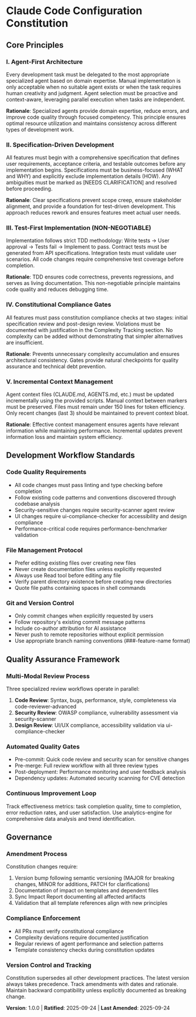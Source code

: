 <!--
Sync Impact Report:
Version: 1.0.0 (initial constitution)
Modified principles: N/A (initial creation)
Added sections: All core principles and governance
Removed sections: N/A
Templates requiring updates:
  ✅ plan-template.md - Constitution Check section aligns with principles
  ✅ spec-template.md - Requirements align with agent-driven development
  ✅ tasks-template.md - Task ordering follows TDD and dependency principles
Follow-up TODOs: None
-->

# Claude Code Configuration Constitution

## Core Principles

### I. Agent-First Architecture
Every development task must be delegated to the most appropriate specialized agent based on domain expertise. Manual implementation is only acceptable when no suitable agent exists or when the task requires human creativity and judgment. Agent selection must be proactive and context-aware, leveraging parallel execution when tasks are independent.

**Rationale**: Specialized agents provide domain expertise, reduce errors, and improve code quality through focused competency. This principle ensures optimal resource utilization and maintains consistency across different types of development work.

### II. Specification-Driven Development
All features must begin with a comprehensive specification that defines user requirements, acceptance criteria, and testable outcomes before any implementation begins. Specifications must be business-focused (WHAT and WHY) and explicitly exclude implementation details (HOW). Any ambiguities must be marked as [NEEDS CLARIFICATION] and resolved before proceeding.

**Rationale**: Clear specifications prevent scope creep, ensure stakeholder alignment, and provide a foundation for test-driven development. This approach reduces rework and ensures features meet actual user needs.

### III. Test-First Implementation (NON-NEGOTIABLE)
Implementation follows strict TDD methodology: Write tests → User approval → Tests fail → Implement to pass. Contract tests must be generated from API specifications. Integration tests must validate user scenarios. All code changes require comprehensive test coverage before completion.

**Rationale**: TDD ensures code correctness, prevents regressions, and serves as living documentation. This non-negotiable principle maintains code quality and reduces debugging time.

### IV. Constitutional Compliance Gates
All features must pass constitution compliance checks at two stages: initial specification review and post-design review. Violations must be documented with justification in the Complexity Tracking section. No complexity can be added without demonstrating that simpler alternatives are insufficient.

**Rationale**: Prevents unnecessary complexity accumulation and ensures architectural consistency. Gates provide natural checkpoints for quality assurance and technical debt prevention.

### V. Incremental Context Management
Agent context files (CLAUDE.md, AGENTS.md, etc.) must be updated incrementally using the provided scripts. Manual context between markers must be preserved. Files must remain under 150 lines for token efficiency. Only recent changes (last 3) should be maintained to prevent context bloat.

**Rationale**: Effective context management ensures agents have relevant information while maintaining performance. Incremental updates prevent information loss and maintain system efficiency.

## Development Workflow Standards

### Code Quality Requirements
- All code changes must pass linting and type checking before completion
- Follow existing code patterns and conventions discovered through codebase analysis
- Security-sensitive changes require security-scanner agent review
- UI changes require ui-compliance-checker for accessibility and design compliance
- Performance-critical code requires performance-benchmarker validation

### File Management Protocol
- Prefer editing existing files over creating new files
- Never create documentation files unless explicitly requested
- Always use Read tool before editing any file
- Verify parent directory existence before creating new directories
- Quote file paths containing spaces in shell commands

### Git and Version Control
- Only commit changes when explicitly requested by users
- Follow repository's existing commit message patterns
- Include co-author attribution for AI assistance
- Never push to remote repositories without explicit permission
- Use appropriate branch naming conventions (###-feature-name format)

## Quality Assurance Framework

### Multi-Modal Review Process
Three specialized review workflows operate in parallel:
1. **Code Review**: Syntax, bugs, performance, style, completeness via code-reviewer-advanced
2. **Security Review**: OWASP compliance, vulnerability assessment via security-scanner
3. **Design Review**: UI/UX compliance, accessibility validation via ui-compliance-checker

### Automated Quality Gates
- Pre-commit: Quick code review and security scan for sensitive changes
- Pre-merge: Full review workflow with all three review types
- Post-deployment: Performance monitoring and user feedback analysis
- Dependency updates: Automated security scanning for CVE detection

### Continuous Improvement Loop
Track effectiveness metrics: task completion quality, time to completion, error reduction rates, and user satisfaction. Use analytics-engine for comprehensive data analysis and trend identification.

## Governance

### Amendment Process
Constitution changes require:
1. Version bump following semantic versioning (MAJOR for breaking changes, MINOR for additions, PATCH for clarifications)
2. Documentation of impact on templates and dependent files
3. Sync Impact Report documenting all affected artifacts
4. Validation that all template references align with new principles

### Compliance Enforcement
- All PRs must verify constitutional compliance
- Complexity deviations require documented justification
- Regular reviews of agent performance and selection patterns
- Template consistency checks during constitution updates

### Version Control and Tracking
Constitution supersedes all other development practices. The latest version always takes precedence. Track amendments with dates and rationale. Maintain backward compatibility unless explicitly documented as breaking change.

**Version**: 1.0.0 | **Ratified**: 2025-09-24 | **Last Amended**: 2025-09-24